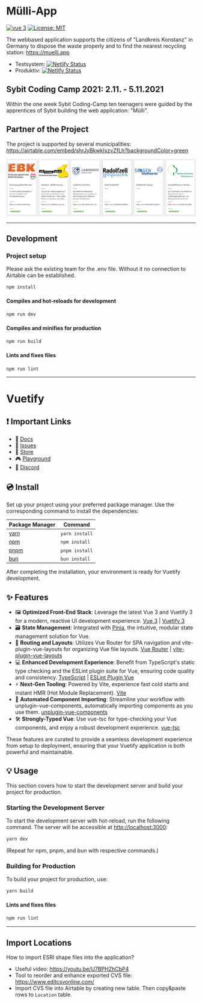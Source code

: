 # Mülli-App

[![vue 3](https://img.shields.io/badge/vue-3.x-brightgreen.svg)](https://vuejs.org/)
[![License: MIT](https://img.shields.io/badge/License-MIT-yellow.svg)](LICENSE)

The webbased application supports the citizens of "Landkreis Konstanz" in Germany to dispose the waste properly and to find the nearest recycling station: https://muelli.app

- Testsystem: [![Netlify Status](https://api.netlify.com/api/v1/badges/7ee1ed26-e7a2-403a-8e20-332a7216475e/deploy-status)](https://app.netlify.com/sites/d1-coding-camp/deploys)
- Produktiv: [![Netlify Status](https://api.netlify.com/api/v1/badges/25d8012e-6d1a-40c6-b43b-5ed17c1204e6/deploy-status)](https://app.netlify.com/sites/muelli/deploys)

## Sybit Coding Camp 2021: 2.11. - 5.11.2021

Within the one week Sybit Coding-Camp ten teenagers were guided by
the apprentices of Sybit building the web application: "Mülli".

## Partner of the Project

The project is supported by several municipalities:
<https://airtable.com/embed/shrJyBkwkIxzvZfLh?backgroundColor=green>

![municipalities](/public/img/municipalities.png)

----

## Development

### Project setup

Please ask the existing team for the .env file. Without it no connection to Airtable can be established.

```sh
npm install
```

#### Compiles and hot-reloads for development

```sh
npm run dev
```

#### Compiles and minifies for production

```sh
npm run build
```

#### Lints and fixes files

```sh
npm run lint
```

----

# Vuetify

## ❗️ Important Links

- 📄 [Docs](https://vuetifyjs.com/)
- 🚨 [Issues](https://issues.vuetifyjs.com/)
- 🏬 [Store](https://store.vuetifyjs.com/)
- 🎮 [Playground](https://play.vuetifyjs.com/)
- 💬 [Discord](https://community.vuetifyjs.com)

## 💿 Install

Set up your project using your preferred package manager. Use the corresponding command to install the dependencies:

| Package Manager                                                | Command        |
|---------------------------------------------------------------|----------------|
| [yarn](https://yarnpkg.com/getting-started)                   | `yarn install` |
| [npm](https://docs.npmjs.com/cli/v7/commands/npm-install)     | `npm install`  |
| [pnpm](https://pnpm.io/installation)                          | `pnpm install` |
| [bun](https://bun.sh/#getting-started)                        | `bun install`  |

After completing the installation, your environment is ready for Vuetify development.

## ✨ Features

- 🖼️ **Optimized Front-End Stack**: Leverage the latest Vue 3 and Vuetify 3 for a modern, reactive UI development experience. [Vue 3](https://v3.vuejs.org/) | [Vuetify 3](https://vuetifyjs.com/en/)
- 🗃️ **State Management**: Integrated with [Pinia](https://pinia.vuejs.org/), the intuitive, modular state management solution for Vue.
- 🚦 **Routing and Layouts**: Utilizes Vue Router for SPA navigation and vite-plugin-vue-layouts for organizing Vue file layouts. [Vue Router](https://router.vuejs.org/) | [vite-plugin-vue-layouts](https://github.com/JohnCampionJr/vite-plugin-vue-layouts)
- 💻 **Enhanced Development Experience**: Benefit from TypeScript's static type checking and the ESLint plugin suite for Vue, ensuring code quality and consistency. [TypeScript](https://www.typescriptlang.org/) | [ESLint Plugin Vue](https://eslint.vuejs.org/)
- ⚡ **Next-Gen Tooling**: Powered by Vite, experience fast cold starts and instant HMR (Hot Module Replacement). [Vite](https://vitejs.dev/)
- 🧩 **Automated Component Importing**: Streamline your workflow with unplugin-vue-components, automatically importing components as you use them. [unplugin-vue-components](https://github.com/antfu/unplugin-vue-components)
- 🛠️ **Strongly-Typed Vue**: Use vue-tsc for type-checking your Vue components, and enjoy a robust development experience. [vue-tsc](https://github.com/johnsoncodehk/volar/tree/master/packages/vue-tsc)

These features are curated to provide a seamless development experience from setup to deployment, ensuring that your Vuetify application is both powerful and maintainable.

## 💡 Usage

This section covers how to start the development server and build your project for production.

### Starting the Development Server

To start the development server with hot-reload, run the following command. The server will be accessible at [http://localhost:3000](http://localhost:3000):

```bash
yarn dev
```

(Repeat for npm, pnpm, and bun with respective commands.)

### Building for Production

To build your project for production, use:

```bash
yarn build
```

#### Lints and fixes files

```sh
npm run lint
```

----

## Import Locations

How to import ESRI shape files into the application?

- Useful video: <https://youtu.be/U7BPHZhCbP4>
- Tool to reorder and enhance exported CVS file: <https://www.editcsvonline.com/>
- Import CVS file into Airtable by creating new table. Then copy&paste rows to ```Location``` table.

